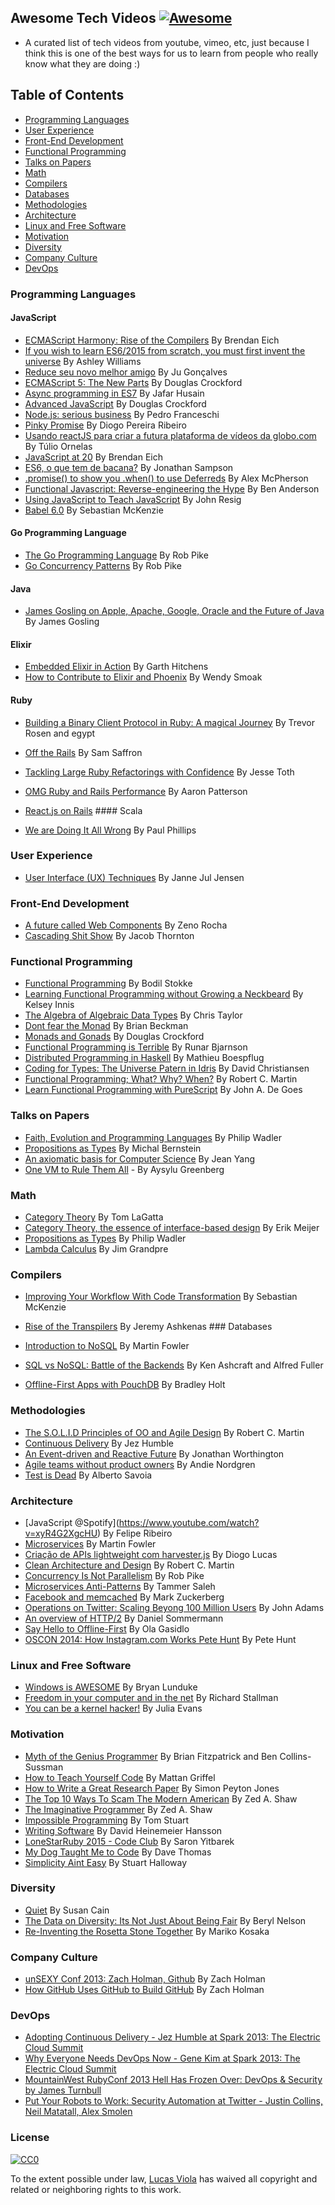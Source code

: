 Awesome Tech Videos [![Awesome](https://cdn.rawgit.com/sindresorhus/awesome/d7305f38d29fed78fa85652e3a63e154dd8e8829/media/badge.svg)](https://github.com/sindresorhus/awesome)
-------------------------------------------------------------------------------------------------------------------------------------------------------------------------------

-   A curated list of tech videos from youtube, vimeo, etc, just because I think this is one of the best ways for us to learn from people who really know what they are doing :)

Table of Contents
-----------------

-   [Programming Languages](#programming-languages)
-   [User Experience](#user-experience)
-   [Front-End Development](#front-end-development)
-   [Functional Programming](#functional-programming)
-   [Talks on Papers](#talks-on-papers)
-   [Math](#math)
-   [Compilers](#compilers)
-   [Databases](#databases)
-   [Methodologies](#methodologies)
-   [Architecture](#architecture)
-   [Linux and Free Software](#linux-and-free-software)
-   [Motivation](#motivation)
-   [Diversity](#diversity)
-   [Company Culture](#company-culture)
-   [DevOps](#devops)

### Programming Languages

#### JavaScript

-   [ECMAScript Harmony: Rise of the Compilers](https://www.youtube.com/watch?v=PlmsweSNhTw&index) By Brendan Eich
-   [If you wish to learn ES6/2015 from scratch, you must first invent the universe](https://www.youtube.com/watch?v=DN4yLZB1vUQ) By Ashley Williams
-   [Reduce seu novo melhor amigo](https://www.youtube.com/watch?v=P9mAnhNFKO4) By Ju Gonçalves
-   [ECMAScript 5: The New Parts](https://www.youtube.com/watch?v=UTEqr0IlFKY) By Douglas Crockford
-   [Async programming in ES7](https://www.youtube.com/watch?v=lil4YCCXRYc) By Jafar Husain
-   [Advanced JavaScript](https://www.youtube.com/watch?v=DwYPG6vreJg) By Douglas Crockford
-   [Node.js: serious business](https://www.youtube.com/watch?v=_0opytdAXHk) By Pedro Franceschi
-   [Pinky Promise](https://www.youtube.com/watch?v=-N8kFr_gaAI) By Diogo Pereira Ribeiro
-   [Usando reactJS para criar a futura plataforma de vídeos da globo.com](https://www.youtube.com/watch?v=Hm49qF7DAXw) By Túlio Ornelas
-   [JavaScript at 20](https://www.youtube.com/watch?v=bM79WQ9iMZQ) By Brendan Eich
-   [ES6, o que tem de bacana?](https://www.youtube.com/watch?v=VHRdSnJbNLg) By Jonathan Sampson
-   [.promise() to show you .when() to use Deferreds](https://www.youtube.com/watch?v=juRtEEsHI9E) By Alex McPherson
-   [Functional Javascript: Reverse-engineering the Hype](https://www.youtube.com/watch?v=aeh5Fmh_tmw) By Ben Anderson
-   [Using JavaScript to Teach JavaScript](https://www.youtube.com/watch?v=H4sSldXv_S4) By John Resig
-   [Babel 6.0](https://www.youtube.com/watch?v=Q_ncaTYEizc) By Sebastian McKenzie

#### Go Programming Language

-   [The Go Programming Language](https://www.youtube.com/watch?v=rKnDgT73v8s) By Rob Pike
-   [Go Concurrency Patterns](https://www.youtube.com/watch?v=f6kdp27TYZs) By Rob Pike

#### Java

-   [James Gosling on Apple, Apache, Google, Oracle and the Future of Java](https://www.youtube.com/watch?v=9ei-rbULWoA) By James Gosling

#### Elixir

-   [Embedded Elixir in Action](https://www.youtube.com/watch?v=kpzQrFC55q4) By Garth Hitchens
-   [How to Contribute to Elixir and Phoenix](https://www.youtube.com/watch?v=uMrsJahHi3k) By Wendy Smoak

#### Ruby

-   [Building a Binary Client Protocol in Ruby: A magical Journey](https://www.youtube.com/watch?v=JLoOAGEAAjo) By Trevor Rosen and egypt
-   [Off the Rails](https://www.youtube.com/watch?v=aP5NNkzb4og) By Sam Saffron
-   [Tackling Large Ruby Refactorings with Confidence](https://www.youtube.com/watch?v=Kr82hUeI_qI) By Jesse Toth
-   [OMG Ruby and Rails Performance](https://www.youtube.com/watch?v=JMGmaRZtgM8) By Aaron Patterson
-   [React.js on Rails](https://www.youtube.com/watch?v=kTSsZrub5iE) \#\#\#\# Scala

-   [We are Doing It All Wrong](https://www.youtube.com/watch?v=TS1lpKBMkgg) By Paul Phillips

### User Experience

-   [User Interface (UX) Techniques](https://www.youtube.com/watch?v=7OSkB4BCx00) By Janne Jul Jensen

### Front-End Development

-   [A future called Web Components](https://www.youtube.com/watch?v=TKYjzQ0T1q0) By Zeno Rocha
-   [Cascading Shit Show](https://www.youtube.com/watch?v=iniwPUEbPUM) By Jacob Thornton

### Functional Programming

-   [Functional Programming](https://www.youtube.com/watch?v=DHubfS8E--o) By Bodil Stokke
-   [Learning Functional Programming without Growing a Neckbeard](https://www.youtube.com/watch?v=OOvL6QAxRK4) By Kelsey Innis
-   [The Algebra of Algebraic Data Types](https://www.youtube.com/watch?v=YScIPA8RbVE) By Chris Taylor
-   [Dont fear the Monad](https://www.youtube.com/watch?v=ZhuHCtR3xq8) By Brian Beckman
-   [Monads and Gonads](https://www.youtube.com/watch?v=dkZFtimgAcM) By Douglas Crockford
-   [Functional Programming is Terrible](https://www.youtube.com/watch?v=hzf3hTUKk8U) By Runar Bjarnson
-   [Distributed Programming in Haskell](https://www.youtube.com/watch?v=qlnU73a3Cw0) By Mathieu Boespflug
-   [Coding for Types: The Universe Patern in Idris](https://www.youtube.com/watch?v=AWeT_G04a0A) By David Christiansen
-   [Functional Programming; What? Why? When?](https://www.youtube.com/watch?v=7Zlp9rKHGD4) By Robert C. Martin
-   [Learn Functional Programming with PureScript](https://www.youtube.com/watch?v=LqYfdmb0eUU) By John A. De Goes

### Talks on Papers

-   [Faith, Evolution and Programming Languages](https://www.youtube.com/watch?v=8frGknO8rIg) By Philip Wadler
-   [Propositions as Types](https://www.youtube.com/watch?v=K-YYoigWN24) By Michal Bernstein
-   [An axiomatic basis for Computer Science](https://www.youtube.com/watch?v=GQi-6-d5ooQ) By Jean Yang
-   [One VM to Rule Them All](https://www.youtube.com/watch?v=L3e8G5l9gT8) - By Aysylu Greenberg

### Math

-   [Category Theory](https://www.youtube.com/watch?v=o6L6XeNdd_k&list=FLCYmxNRJq3v_zDtEQrQuBKQ) By Tom LaGatta
-   [Category Theory, the essence of interface-based design](https://www.youtube.com/watch?v=JMP6gI5mLHc) By Erik Meijer
-   [Propositions as Types](https://www.youtube.com/watch?v=IOiZatlZtGU) By Philip Wadler
-   [Lambda Calculus](https://www.youtube.com/watch?v=peOk3W7KZ4o) By Jim Grandpre

### Compilers

-   [Improving Your Workflow With Code Transformation](https://www.youtube.com/watch?v=OFuDvqZmUrE) By Sebastian McKenzie
-   [Rise of the Transpilers](https://www.youtube.com/watch?v=DspYurD75Ns) By Jeremy Ashkenas \#\#\# Databases

-   [Introduction to NoSQL](https://www.youtube.com/watch?v=qI_g07C_Q5I) By Martin Fowler
-   [SQL vs NoSQL: Battle of the Backends](https://www.youtube.com/watch?v=rRoy6I4gKWU) By Ken Ashcraft and Alfred Fuller
-   [Offline-First Apps with PouchDB](https://www.youtube.com/watch?v=7L7esHWAjSU) By Bradley Holt

### Methodologies

-   [The S.O.L.I.D Principles of OO and Agile Design](https://www.youtube.com/watch?v=t86v3N4OshQ) By Robert C. Martin
-   [Continuous Delivery](https://www.youtube.com/watch?v=skLJuksCRTw) By Jez Humble
-   [An Event-driven and Reactive Future](https://www.youtube.com/watch?v=_VdIQTtRkb8) By Jonathan Worthington
-   [Agile teams without product owners](https://www.youtube.com/watch?v=SIoukaoFZ9Y) By Andie Nordgren
-   [Test is Dead](https://www.youtube.com/watch?v=X1jWe5rOu3g) By Alberto Savoia

### Architecture

-   <span class="citation" data-cites="Spotify">\[JavaScript @Spotify\]</span>(https://www.youtube.com/watch?v=xyR4G2XgcHU) By Felipe Ribeiro
-   [Microservices](https://www.youtube.com/watch?v=2yko4TbC8cI) By Martin Fowler
-   [Criação de APIs lightweight com harvester.js](https://www.youtube.com/watch?v=r2bIhTO5FcM) By Diogo Lucas
-   [Clean Architecture and Design](https://www.youtube.com/watch?v=asLUTiJJqdE) By Robert C. Martin
-   [Concurrency Is Not Parallelism](https://www.youtube.com/watch?v=cN_DpYBzKso) By Rob Pike
-   [Microservices Anti-Patterns](https://www.youtube.com/watch?v=I56HzTKvZKc) By Tammer Saleh
-   [Facebook and memcached](https://www.youtube.com/watch?v=UH7wkvcf0ys) By Mark Zuckerberg
-   [Operations on Twitter: Scaling Beyong 100 Million Users](https://www.youtube.com/watch?v=z8LU0Cj6BOU) By John Adams
-   [An overview of HTTP/2](//www.youtube.com/watch?v=-yxQIRl6Qic) By Daniel Sommermann
-   [Say Hello to Offline-First](https://www.youtube.com/watch?v=nNfaxNdyCgI) By Ola Gasidlo
-   [OSCON 2014: How Instagram.com Works Pete Hunt](https://www.youtube.com/watch?v=VkTCL6Nqm6Y) By Pete Hunt

### Linux and Free Software

-   [Windows is AWESOME](https://www.youtube.com/watch?v=Zu0l-Ac7fTU&index=1&list=PLzcMzE4Sz1bDfHOZ2gTbcT7l4p2RaHa1L) By Bryan Lunduke
-   [Freedom in your computer and in the net](https://www.youtube.com/watch?v=2lupgHYiK9Q) By Richard Stallman
-   [You can be a kernel hacker!](https://www.youtube.com/watch?v=0IQlpFWTFbM) By Julia Evans

### Motivation

-   [Myth of the Genius Programmer](https://www.youtube.com/watch?v=0SARbwvhupQ) By Brian Fitzpatrick and Ben Collins-Sussman
-   [How to Teach Yourself Code](https://www.youtube.com/watch?v=T0qAjgQFR4c) By Mattan Griffel
-   [How to Write a Great Research Paper](https://www.youtube.com/watch?v=g3dkRsTqdDA) By Simon Peyton Jones
-   [The Top 10 Ways To Scam The Modern American](https://www.youtube.com/watch?v=neI_Pj558CY) By Zed A. Shaw
-   [The Imaginative Programmer](https://www.youtube.com/watch?v=w1-bDwNtG-I) By Zed A. Shaw
-   [Impossible Programming](https://www.youtube.com/watch?v=hN63FOa_Gp4) By Tom Stuart
-   [Writing Software](https://www.youtube.com/watch?v=9LfmrkyP81M) By David Heinemeier Hansson
-   [LoneStarRuby 2015 - Code Club](https://www.youtube.com/watch?v=sLAvSgcrgZM) By Saron Yitbarek
-   [My Dog Taught Me to Code](https://www.youtube.com/watch?v=yCBUsd52a3s) By Dave Thomas
-   [Simplicity Aint Easy](https://www.youtube.com/watch?v=cidchWg74Y4) By Stuart Halloway

### Diversity

-   [Quiet](https://www.youtube.com/watch?v=AzlCIS072_Y) By Susan Cain
-   [The Data on Diversity: Its Not Just About Being Fair](https://www.youtube.com/watch?v=Am3tHJzqnMki) By Beryl Nelson
-   [Re-Inventing the Rosetta Stone Together](https://www.youtube.com/watch?v=OOzAly5Rs7g) By Mariko Kosaka

### Company Culture

-   [unSEXY Conf 2013: Zach Holman, Github](https://www.youtube.com/watch?v=vCSNME4voRU) By Zach Holman
-   [How GitHub Uses GitHub to Build GitHub](https://www.youtube.com/watch?v=qyz3jkOBbQY) By Zach Holman

### DevOps

-   [Adopting Continuous Delivery - Jez Humble at Spark 2013: The Electric Cloud Summit](https://www.youtube.com/watch?v=ZLBhVEo1OG4)
-   [Why Everyone Needs DevOps Now - Gene Kim at Spark 2013: The Electric Cloud Summit](https://www.youtube.com/watch?v=oRTiu911qtA)
-   [MountainWest RubyConf 2013 Hell Has Frozen Over: DevOps & Security by James Turnbull](https://www.youtube.com/watch?v=SsQF6zqzHKw)
-   [Put Your Robots to Work: Security Automation at Twitter - Justin Collins, Neil Matatall, Alex Smolen](https://vimeo.com/54250716)

### License

[![CC0](https://i.creativecommons.org/p/zero/1.0/88x31.png)](https://creativecommons.org/publicdomain/zero/1.0/)

To the extent possible under law, [Lucas Viola](http://lucasviola.github.io) has waived all copyright and related or neighboring rights to this work.
